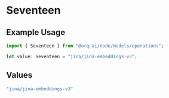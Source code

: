 # Seventeen

## Example Usage

```typescript
import { Seventeen } from "@orq-ai/node/models/operations";

let value: Seventeen = "jina/jina-embeddings-v3";
```

## Values

```typescript
"jina/jina-embeddings-v3"
```
